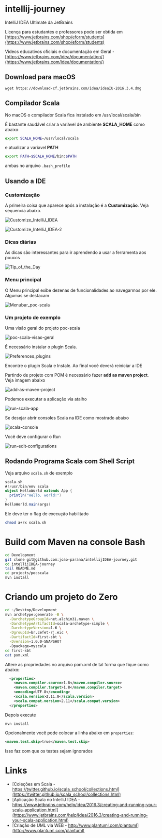 # intellij-journey

IntelliJ IDEA Ultimate da JetBrains

Licença para estudantes e professores pode ser obtida em [https://www.jetbrains.com/shop/eform/students](https://www.jetbrains.com/shop/eform/students)

Videos educativos oficiais e documentação em Geral - [https://www.jetbrains.com/idea/documentation/](https://www.jetbrains.com/idea/documentation/)

## Download para macOS

`wget https://download-cf.jetbrains.com/idea/ideaIU-2016.3.4.dmg` 

## Compilador Scala

No macOS o compilador Scala fica instalado em /usr/local/scala/bin

É bastante saudável criar a variável de ambiente **SCALA_HOME** como abaixo

```bash
export SCALA_HOME=/usr/local/scala
```

e atualizar a variavel **PATH**

```bash
export PATH=$SCALA_HOME/bin:$PATH
```

ambas no arquivo `.bash_profile`


## Usando a IDE

### Customização 

A primeira coisa que aparece após a instalação é a **Customização**. Veja sequencia abaixo.

![Customize_IntelliJ_IDEA](assets/img/Customize_IntelliJ_IDEA.png)



![Customize_IntelliJ_IDEA-2](assets/img/Customize_IntelliJ_IDEA-2.png)

### Dicas diárias

As dicas são interessantes para ir aprendendo a usar a ferramenta aos poucos

![Tip_of_the_Day](assets/img/Tip_of_the_Day.png)

### Menu principal

O Menu principal exibe dezenas de funcionalidades ao navegarmos por ele. Algumas se destacam

![Menubar_poc-scala](assets/img/Menubar_poc-scala.png)

### Um projeto de exemplo

Uma visão geral do projeto poc-scala 

![poc-scala-visao-geral](assets/img/poc-scala-visao-geral.png)


É necessário instalar o plugin Scala.

![Preferences_plugins](assets/img/Preferences_plugins.png)

Encontre o plugin Scala e Instale. Ao final você deverá reiniciar a IDE


Partindo de projeto com POM é necessário fazer **add as maven project**. Veja imagem abaixo


![add-as-maven-project](assets/img/add-as-maven-project.png)


Podemos executar a aplicação via atalho

![run-scala-app](assets/img/run-scala-app.png)


Se desejar abrir consoles Scala na IDE como mostrado abaixo

![scala-console](assets/img/scala-console.png)

Você deve configurar o Run

![run-edit-configurations](assets/img/run-edit-configurations.png)

## Rodando Programa Scala com Shell Script

Veja arquivo `scala.sh` de exemplo 

```scala
scala.sh 
#!/usr/bin/env scala
object HelloWorld extends App {
  println("Hello, world!")
}
HelloWorld.main(args)
```

Ele deve ter o flag de execução habilitado


```bash
chmod a+rx scala.sh
```


# Build com Maven na console Bash

```bash
cd Development
git clone git@github.com:joao-parana/intellijIDEA-journey.git
cd intellijIDEA-journey
tail README.md 
cd projects/pocscala
mvn install
```

# Criando um projeto do Zero

```bash
cd ~/Desktop/Development
mvn archetype:generate -B \
  -DarchetypeGroupId=net.alchim31.maven \
  -DarchetypeArtifactId=scala-archetype-simple \
  -DarchetypeVersion=1.6 \
  -DgroupId=br.cefet-rj.eic \
  -DartifactId=first-sbt \
  -Dversion=1.0.0-SNAPSHOT 
  -Dpackage=myscala
cd first-sbt
cat pom.xml
```

Altere as propriedades no arquivo pom.xml de tal forma que fique como abaixo:

```xml
  <properties>
    <maven.compiler.source>1.8</maven.compiler.source>
    <maven.compiler.target>1.8</maven.compiler.target>
    <encoding>UTF-8</encoding>
    <scala.version>2.11.8</scala.version>
    <scala.compat.version>2.11</scala.compat.version>
  </properties>
```

Depois execute 

```
mvn install
```

Opcionalmente você pode colocar a linha abaixo em `properties`:

```xml
<maven.test.skip>true</maven.test.skip>
```

Isso faz com que os testes sejam ignorados 


# Links

* [Coleções em Scala - https://twitter.github.io/scala_school/collections.html](https://twitter.github.io/scala_school/collections.html)
* [Aplicação Scala no IntelliJ IDEA - https://www.jetbrains.com/help/idea/2016.3/creating-and-running-your-scala-application.html](https://www.jetbrains.com/help/idea/2016.3/creating-and-running-your-scala-application.html)
* [Criação de UML via WEB - http://www.plantuml.com/plantuml](http://www.plantuml.com/plantuml)

